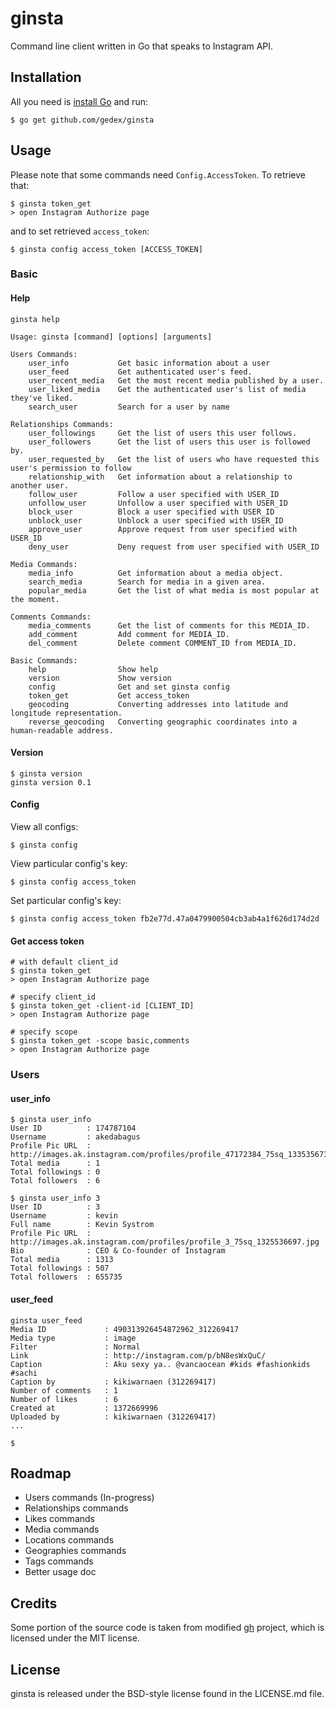ginsta
======

Command line client written in Go that speaks to Instagram API.

## Installation

All you need is [install Go](http://golang.org/doc/install) and run:

~~~text
$ go get github.com/gedex/ginsta
~~~

## Usage

Please note that some commands need `Config.AccessToken`. To retrieve that:

~~~
$ ginsta token_get
> open Instagram Authorize page
~~~

and to set retrieved `access_token`:

~~~
$ ginsta config access_token [ACCESS_TOKEN]
~~~

### Basic

#### Help

~~~text
ginsta help

Usage: ginsta [command] [options] [arguments]

Users Commands:
    user_info           Get basic information about a user
    user_feed           Get authenticated user's feed.
    user_recent_media   Get the most recent media published by a user.
    user_liked_media    Get the authenticated user's list of media they've liked.
    search_user         Search for a user by name

Relationships Commands:
    user_followings     Get the list of users this user follows.
    user_followers      Get the list of users this user is followed by.
    user_requested_by   Get the list of users who have requested this user's permission to follow
    relationship_with   Get information about a relationship to another user.
    follow_user         Follow a user specified with USER_ID
    unfollow_user       Unfollow a user specified with USER_ID
    block_user          Block a user specified with USER_ID
    unblock_user        Unblock a user specified with USER_ID
    approve_user        Approve request from user specified with USER_ID
    deny_user           Deny request from user specified with USER_ID

Media Commands:
    media_info          Get information about a media object.
    search_media        Search for media in a given area.
    popular_media       Get the list of what media is most popular at the moment.

Comments Commands:
    media_comments      Get the list of comments for this MEDIA_ID.
    add_comment         Add comment for MEDIA_ID.
    del_comment         Delete comment COMMENT_ID from MEDIA_ID.

Basic Commands:
    help                Show help
    version             Show version
    config              Get and set ginsta config
    token_get           Get access_token
    geocoding           Converting addresses into latitude and longitude representation.
    reverse_geocoding   Converting geographic coordinates into a human-readable address.
~~~

#### Version

~~~text
$ ginsta version
ginsta version 0.1
~~~

#### Config

View all configs:

~~~text
$ ginsta config
~~~

View particular config's key:

~~~text
$ ginsta config access_token
~~~

Set particular config's key:

~~~text
$ ginsta config access_token fb2e77d.47a0479900504cb3ab4a1f626d174d2d
~~~

#### Get access token

~~~text
# with default client_id
$ ginsta token_get
> open Instagram Authorize page

# specify client_id
$ ginsta token_get -client-id [CLIENT_ID]
> open Instagram Authorize page

# specify scope
$ ginsta token_get -scope basic,comments
> open Instagram Authorize page
~~~~

### Users

#### user_info

~~~text
$ ginsta user_info
User ID          : 174787104
Username         : akedabagus
Profile Pic URL  : http://images.ak.instagram.com/profiles/profile_47172384_75sq_1335356735.jpg
Total media      : 1
Total followings : 0
Total followers  : 6

$ ginsta user_info 3
User ID          : 3
Username         : kevin
Full name        : Kevin Systrom
Profile Pic URL  : http://images.ak.instagram.com/profiles/profile_3_75sq_1325536697.jpg
Bio              : CEO & Co-founder of Instagram
Total media      : 1313
Total followings : 507
Total followers  : 655735
~~~

#### user_feed

~~~text
ginsta user_feed
Media ID             : 490313926454872962_312269417
Media type           : image
Filter               : Normal
Link                 : http://instagram.com/p/bN8esWxQuC/
Caption              : Aku sexy ya.. @vancaocean #kids #fashionkids #sachi
Caption by           : kikiwarnaen (312269417)
Number of comments   : 1
Number of likes      : 6
Created at           : 1372669996
Uploaded by          : kikiwarnaen (312269417)
...

$
~~~

## Roadmap

* Users commands (In-progress)
* Relationships commands
* Likes commands
* Media commands
* Locations commands
* Geographies commands
* Tags commands
* Better usage doc

## Credits

Some portion of the source code is taken from modified [gh](https://github.com/jingweno/gh/) project,
which is licensed under the MIT license.

## License

ginsta is released under the BSD-style license found in the LICENSE.md file.
